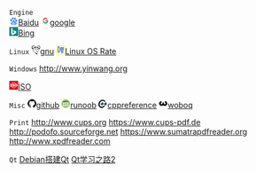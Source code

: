 `Engine`  
![](98_FTP/00_Images/3.png)[Baidu](http://www.baidu.com/)
![](98_FTP/00_Images/7.png)[google](http://www.google.com)   
![](98_FTP/00_Images/4.png)[Bing](https://cn.bing.com/)   



`Linux`
![](98_FTP/00_Images/5.png)[gnu](https://www.gnu.org/)
![](98_FTP/00_Images/6.png)[Linux OS Rate](https://distrowatch.com)



`Windows`
http://www.yinwang.org

![10](98_FTP/00_Images/10.bmp)[ISO](https://www.iso.org)



`Misc`
![](98_FTP/00_Images/2.png)[github](https://github.com)
![](98_FTP/00_Images/9.png)[runoob](http://www.runoob.com)
![](98_FTP/00_Images/1.png)[cppreference](https://en.cppreference.com)
![](98_FTP/00_Images/11.png)[woboq](https://woboq.com)



`Print`
http://www.cups.org
https://www.cups-pdf.de
http://podofo.sourceforge.net
https://www.sumatrapdfreader.org
http://www.xpdfreader.com



`Qt`
[Debian搭建Qt](https://blog.csdn.net/Demorngel/article/details/78570733)
[Qt学习之路2](https://www.devbean.net)